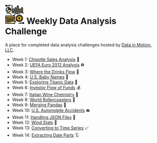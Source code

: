 # ![data](img/data-1.png)  Weekly Data Analysis Challenge

A place for completed data analysis challenges hosted by [Data in Motion, LLC](https://www.linkedin.com/company/data-in-motion-llc/).

- Week 1: [Chipotle Sales Analysis](https://github.com/robyndwhite/weekly_da_challenge/blob/main/Weekly%20Data%20Analysis%20Challenge/Week%201_WDAC.ipynb) :burrito:
- Week 2: [UEFA Euro 2012 Analysis](https://github.com/robyndwhite/weekly_da_challenge/blob/main/Weekly%20Data%20Analysis%20Challenge/Week%202_WDAC.ipynb) :soccer:
- Week 3: [Where the Drinks Flow](https://github.com/robyndwhite/weekly_da_challenge/blob/main/Weekly%20Data%20Analysis%20Challenge/Week%203_WDAC.ipynb) :beer:
- Week 4: [U.S. Baby Names](https://github.com/robyndwhite/weekly_da_challenge/blob/main/Weekly%20Data%20Analysis%20Challenge/Week%204_WDAC.ipynb) :baby:
- Week 5: [Exploring Titanic Data](https://github.com/robyndwhite/weekly_da_challenge/blob/main/Weekly%20Data%20Analysis%20Challenge/Week%205_WDAC.ipynb) :ship:
- Week 6: [Investor Flow of Funds](https://github.com/robyndwhite/weekly_da_challenge/blob/main/Weekly%20Data%20Analysis%20Challenge/Week%206_WDAC.ipynb) :moneybag:
- Week 7: [Italian Wine Chemistry](https://github.com/robyndwhite/weekly_da_challenge/blob/main/Weekly%20Data%20Analysis%20Challenge/Week%207_WDAC.ipynb) :wine_glass:
- Week 8: [World Rollercoasters](https://github.com/robyndwhite/weekly_da_challenge/blob/main/Weekly%20Data%20Analysis%20Challenge/Week%208_WDAC.ipynb) :roller_coaster:
- Week 9: [Merging Pandas](https://github.com/robyndwhite/weekly_da_challenge/blob/main/Weekly%20Data%20Analysis%20Challenge/Week%209_WDAC.ipynb) :panda_face:
- Week 10: [U.S. Automobile Accidents](https://github.com/robyndwhite/weekly_da_challenge/blob/main/Weekly%20Data%20Analysis%20Challenge/Week%2010_WDAC.ipynb) :oncoming_automobile:
- Week 11: [Handling JSON Files](https://github.com/robyndwhite/weekly_da_challenge/blob/main/Weekly%20Data%20Analysis%20Challenge/Week%2011_WDAC.ipynb) :minidisc:
- Week 12: [Wind Stats](https://github.com/robyndwhite/weekly_da_challenge/blob/main/Weekly%20Data%20Analysis%20Challenge/Week%2012_WDAC.ipynb) :dash:
- Week 13: [Converting to Time Series](https://github.com/robyndwhite/weekly_da_challenge/blob/main/Weekly%20Data%20Analysis%20Challenge/Week%2013_WDAC.ipynb) :chart_with_upwards_trend:
- Week 14: [Extracting Date Parts](https://github.com/robyndwhite/weekly_da_challenge/blob/main/Weekly%20Data%20Analysis%20Challenge/Week%2014_WDAC.ipynb) :spiral_calendar:
